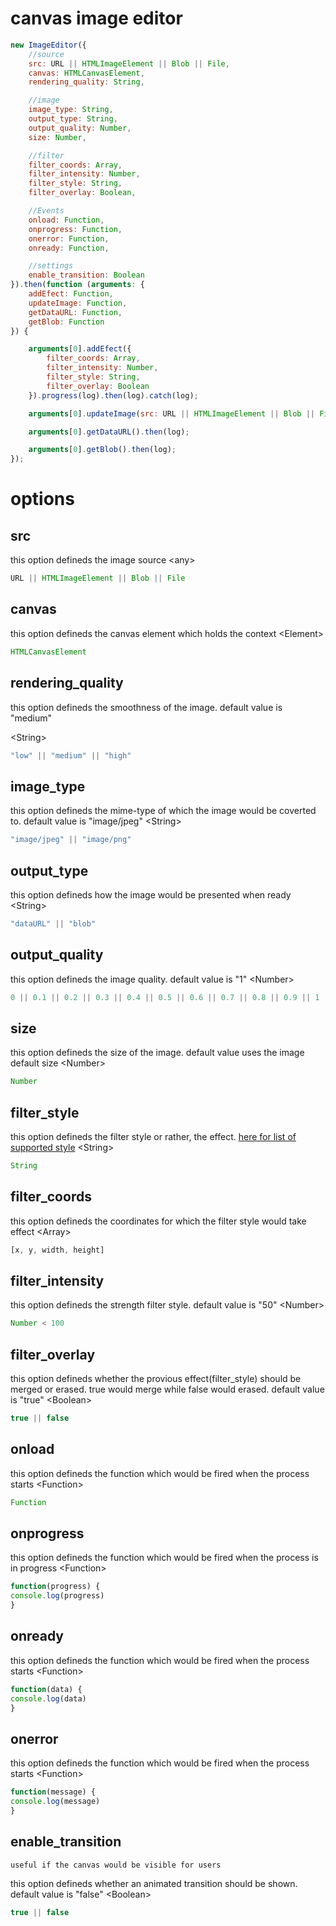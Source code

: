 # canvas image editor


```js
new ImageEditor({
    //source
    src: URL || HTMLImageElement || Blob || File,
    canvas: HTMLCanvasElement,
    rendering_quality: String,

    //image
    image_type: String,
    output_type: String,
    output_quality: Number,
    size: Number,

    //filter
    filter_coords: Array,
    filter_intensity: Number,
    filter_style: String,
    filter_overlay: Boolean,

    //Events
    onload: Function,
    onprogress: Function,
    onerror: Function,
    onready: Function,

    //settings
    enable_transition: Boolean
}).then(function (arguments: {
    addEfect: Function,
    updateImage: Function,
    getDataURL: Function,
    getBlob: Function
}) {

    arguments[0].addEfect({
        filter_coords: Array,
        filter_intensity: Number,
        filter_style: String,
        filter_overlay: Boolean
    }).progress(log).then(log).catch(log);

    arguments[0].updateImage(src: URL || HTMLImageElement || Blob || File).then(log);

    arguments[0].getDataURL().then(log);

    arguments[0].getBlob().then(log);
});
```

# options
## src
  this option defineds the image source
  \<any\>
  ```js
URL || HTMLImageElement || Blob || File
  ```

## canvas
  this option defineds the canvas element which holds the context
  \<Element\>
  ```js
HTMLCanvasElement
  ```

## rendering_quality
  this option defineds the smoothness of the image. default value is "medium"
  
  \<String\>
  ```js
"low" || "medium" || "high"
  ```

## image_type
  this option defineds the mime-type of which the image would be coverted to. default value is "image/jpeg"
  \<String\>
  ```js
"image/jpeg" || "image/png"
  ```

## output_type
  this option defineds how the image would be presented when ready
  \<String\>
  ```js
"dataURL" || "blob"
  ```

## output_quality
  this option defineds the image quality. default value is "1"
  \<Number\>
  ```js
 0 || 0.1 || 0.2 || 0.3 || 0.4 || 0.5 || 0.6 || 0.7 || 0.8 || 0.9 || 1
  ```

## size
  this option defineds the size of the image. default value uses the image default size
  \<Number\>
  ```js
 Number
  ```

## filter_style
  this option defineds the filter style or rather, the effect.
  [here for list of supported style]()
  \<String\>

  ```js
 String
  ```

## filter_coords
  this option defineds the coordinates for which the filter style would take effect
  \<Array\>
  ```js
[x, y, width, height]
  ```

## filter_intensity
  this option defineds the strength filter style. default value is "50"
  \<Number\>
  ```js
 Number < 100
  ```

## filter_overlay
  this option defineds whether the provious effect(filter_style) should be merged or erased. true would merge while false would erased. default value is "true"
  \<Boolean\>
  ```js
 true || false
  ```

## onload
  this option defineds the function which would be fired when the process starts
  \<Function\>
  ```js
Function
  ```

## onprogress
  this option defineds the function which would be fired when the process is in progress
  \<Function\>
  ```js
function(progress) {
  console.log(progress)
}
  ```

## onready
  this option defineds the function which would be fired when the process starts
  \<Function\>
  ```js
function(data) {
  console.log(data)
}
  ```

## onerror
  this option defineds the function which would be fired when the process starts
  \<Function\>
  ```js
function(message) {
  console.log(message)
}
  ```

## enable_transition
  ` useful if the canvas would be visible for users `

  this option defineds whether an animated transition should be shown. default value is "false"
  \<Boolean\>
  ```js
 true || false
  ```